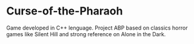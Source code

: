 # Curse-of-the-Pharaoh
Game developed in C++ lenguage. Project ABP based on classics horror games like Silent Hill and strong reference on Alone in the Dark.
